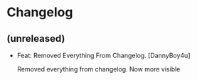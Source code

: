 Changelog
=========


(unreleased)
------------
- Feat: Removed Everything From Changelog. [DannyBoy4u]

  Removed everything from changelog. Now more visible


